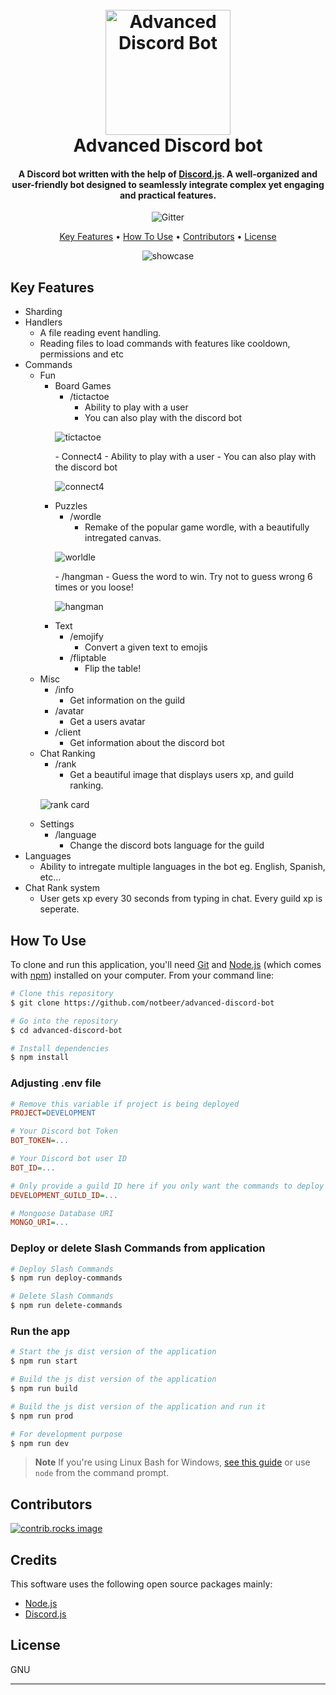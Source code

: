
<h1 align="center">
  <br>
  <a href="https://github.com/notbeer/advanced-discord-bot"><img src="assets/logo.png" alt="Advanced Discord Bot" width="200"></a>
  <br>
  Advanced Discord bot
  <br>
</h1>

<h4 align="center">A Discord bot written with the help of <a href="https://discord.js.org" target="_blank">Discord.js</a>. A well-organized and user-friendly bot designed to seamlessly integrate complex yet engaging and practical features.</h4>

<p align="center">
  <img src="https://badge.fury.io/js/discord.js.svg" alt="Gitter">
</p>

<p align="center">
  <a href="#key-features">Key Features</a> •
  <a href="#how-to-use">How To Use</a> •
  <a href="#contributors">Contributors</a> •
  <a href="#license">License</a>
</p>

<p align="center">
  <img src="assets/showcase.gif" alt="showcase">
</p>

## Key Features

* Sharding
* Handlers
  - A file reading event handling.
  - Reading files to load commands with features like cooldown, permissions and etc
* Commands
  - Fun
    - Board Games
      - /tictactoe
        - Ability to play with a user
        - You can also play with the discord bot
      <p align="left">
        <img src="assets/tictactoe.png" alt="tictactoe">
      </p>
      - Connect4
        - Ability to play with a user
        - You can also play with the discord bot
      <p align="left">
        <img src="assets/connect4.png" alt="connect4">
      </p>
    - Puzzles
      - /wordle
        - Remake of the popular game wordle, with a beautifully intregated canvas.
      <p align="left">
        <img src="assets/wordle.png" alt="worldle">
      </p>
      - /hangman
        - Guess the word to win. Try not to guess wrong 6 times or you loose!
      <p align="left">
        <img src="assets/hangman.png" alt="hangman">
      </p>
    - Text
      - /emojify
        - Convert a given text to emojis
      - /fliptable
        - Flip the table!
  - Misc
    - /info
      - Get information on the guild
    - /avatar
      - Get a users avatar
    - /client
      - Get information about the discord bot
  - Chat Ranking
    - /rank
      - Get a beautiful image that displays users xp, and guild ranking.
    <p align="left">
      <img src="assets/rank-card.png" alt="rank card">
    </p>
  - Settings
    - /language
      - Change the discord bots language for the guild
* Languages
  - Ability to intregate multiple languages in the bot eg. English, Spanish, etc...
* Chat Rank system
  - User gets xp every 30 seconds from typing in chat. Every guild xp is seperate.
  

## How To Use

To clone and run this application, you'll need [Git](https://git-scm.com) and [Node.js](https://nodejs.org/en/download/) (which comes with [npm](http://npmjs.com)) installed on your computer. From your command line:

```bash
# Clone this repository
$ git clone https://github.com/notbeer/advanced-discord-bot

# Go into the repository
$ cd advanced-discord-bot

# Install dependencies
$ npm install
```
### Adjusting .env file
```ini
# Remove this variable if project is being deployed
PROJECT=DEVELOPMENT

# Your Discord bot Token
BOT_TOKEN=...

# Your Discord bot user ID
BOT_ID=...

# Only provide a guild ID here if you only want the commands to deploy to that guild or else keep it empty
DEVELOPMENT_GUILD_ID=...

# Mongoose Database URI
MONGO_URI=...
```

### Deploy or delete Slash Commands from application
```bash
# Deploy Slash Commands
$ npm run deploy-commands

# Delete Slash Commands
$ npm run delete-commands
```
### Run the app
```bash
# Start the js dist version of the application
$ npm run start

# Build the js dist version of the application
$ npm run build

# Build the js dist version of the application and run it
$ npm run prod

# For development purpose
$ npm run dev
```

> **Note**
> If you're using Linux Bash for Windows, [see this guide](https://www.howtogeek.com/261575/how-to-run-graphical-linux-desktop-applications-from-windows-10s-bash-shell/) or use `node` from the command prompt.

## Contributors
<a href="https://github.com/notbeer/advanced-discord-bot/graphs/contributors">
  <img src="https://contrib.rocks/image?repo=notbeer/advanced-discord-bot" alt="contrib.rocks image" />
</a>

## Credits

This software uses the following open source packages mainly:

- [Node.js](https://nodejs.org/)
- [Discord.js](https://discord.js.org)

## License

GNU

---